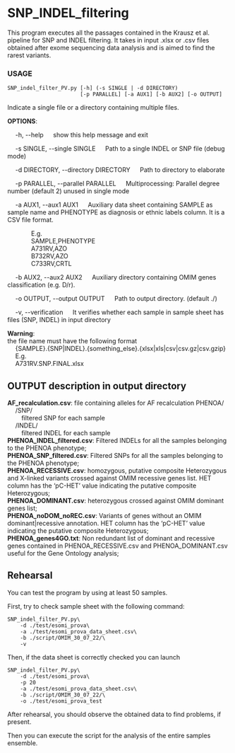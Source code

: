 # SNP_INDEL_filtering

This program executes all the passages contained in the Krausz et al. pipeline for SNP and 
INDEL filtering. It takes in input .xlsx or .csv files obtained after exome sequencing data
analysis and is aimed to find the rarest variants.

### USAGE 

```
SNP_indel_filter_PV.py [-h] (-s SINGLE | -d DIRECTORY) 
                       [-p PARALLEL] [-a AUX1] [-b AUX2] [-o OUTPUT]

```
Indicate a single file or a directory containing multiple files.

**OPTIONS**:

&emsp; -h, --help &emsp; show this help message and exit

&emsp; -s SINGLE, --single SINGLE &emsp; Path to a single INDEL or SNP file (debug mode)

&emsp; -d DIRECTORY, --directory DIRECTORY &emsp; Path to directory to elaborate

&emsp; -p PARALLEL, --parallel PARALLEL &emsp; Multiprocessing: Parallel degree number (default 2) unused in single mode
  
&emsp; -a AUX1, --aux1 AUX1  &emsp; Auxiliary data sheet containing SAMPLE as sample name and PHENOTYPE as 			           diagnosis or ethnic labels column. It is a CSV file format.

&emsp; &emsp; &emsp; E.g.<br> 
&emsp; &emsp; &emsp; SAMPLE,PHENOTYPE<br>
&emsp; &emsp; &emsp; A731RV,AZO<br>
&emsp; &emsp; &emsp; B732RV,AZO<br>
&emsp; &emsp; &emsp; C733RV,CRTL<br>

&emsp; -b AUX2, --aux2 AUX2 &emsp;  Auxiliary directory containing OMIM genes classification (e.g. D/r).

&emsp; -o OUTPUT, --output OUTPUT &emsp; Path to output directory. (default ./)

&emsp; -v, --verification &emsp; It verifies whether each sample in sample sheet has files (SNP, INDEL) in input directory


**Warning**:<br>
the file name must have the following format<br>
&emsp; {SAMPLE}.{SNP|INDEL}.{something_else}.{xlsx|xls|csv|csv.gz|csv.gzip}<br>
&emsp; E.g. <br>
&emsp; A731RV.SNP.FINAL.xlsx<br>

## OUTPUT description in output directory

**AF_recalculation.csv**: file containing alleles for AF recalculation
PHENOA/<br>
&emsp;	/SNP/<br>
&emsp;&emsp;		filtered SNP for each sample<br>
&emsp;	/INDEL/<br>
&emsp;&emsp;		filtered INDEL for each sample<br>
**PHENOA_INDEL_filtered.csv**: Filtered INDELs for all the samples belonging to the PHENOA phenotype;<br>
**PHENOA_SNP_filtered.csv**: Filtered SNPs for all the samples belonging to the PHENOA phenotype;<br>
**PHENOA_RECESSIVE.csv**: homozygous, putative composite Heterozygous and X-linked variants crossed against OMIM recessive genes list. HET column has the ‘pC-HET’ value indicating the putative composite Heterozygous;<br>
**PHENOA_DOMINANT.csv**: heterozygous crossed against OMIM dominant genes list;<br>
**PHENOA_noDOM_noREC.csv**: Variants of genes without an OMIM dominant|recessive annotation. HET column has the ‘pC-HET’ value indicating the putative composite Heterozygous;<br>
**PHENOA_genes4GO.txt**: Non redundant list of dominant and recessive genes contained in PHENOA_RECESSIVE.csv and PHENOA_DOMINANT.csv useful for the Gene Ontology analysis;<br>


## Rehearsal
You can test the program by using at least 50 samples.

First, try to check sample sheet with the following command:
```
SNP_indel_filter_PV.py\
	-d ./test/esomi_prova\  
	-a ./test/esomi_prova_data_sheet.csv\ 
	-b ./script/OMIM_30_07_22/\ 
	-v
```

Then, if the data sheet is correctly checked you can launch

```
SNP_indel_filter_PV.py\
	-d ./test/esomi_prova\  
	-p 20
	-a ./test/esomi_prova_data_sheet.csv\ 
	-b ./script/OMIM_30_07_22/\ 
	-o ./test/esomi_prova_test
```

After rehearsal, you should observe the obtained data to find problems, if present.

Then you can execute the script for the analysis of the entire samples ensemble.

